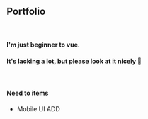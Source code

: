 

## Portfolio

<br/>

#### I'm just beginner to vue.
#### It's lacking a lot, but please look at it nicely &#128079;

<br/>

#### Need to items
  - Mobile UI ADD

<br/><br/>
